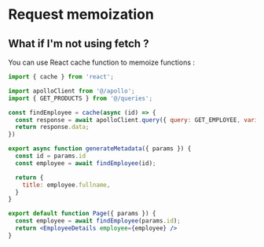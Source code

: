 <!-- .slide: class="two-column with-code" -->

# Request memoization

## What if I'm not using fetch ?

You can use React cache function to memoize functions :

```jsx
import { cache } from 'react';

import apolloClient from '@/apollo';
import { GET_PRODUCTS } from '@/queries';

const findEmployee = cache(async (id) => {
  const response = await apolloClient.query({ query: GET_EMPLOYEE, variables: { id } }).then((res) => res.data);
  return response.data;
})

export async function generateMetadata({ params }) {
  const id = params.id
  const employee = await findEmployee(id);

  return {
    title: employee.fullname,
  }
}

export default function Page({ params }) {
  const employee = await findEmployee(params.id);
  return <EmployeeDetails employee={employee} />
}
```
